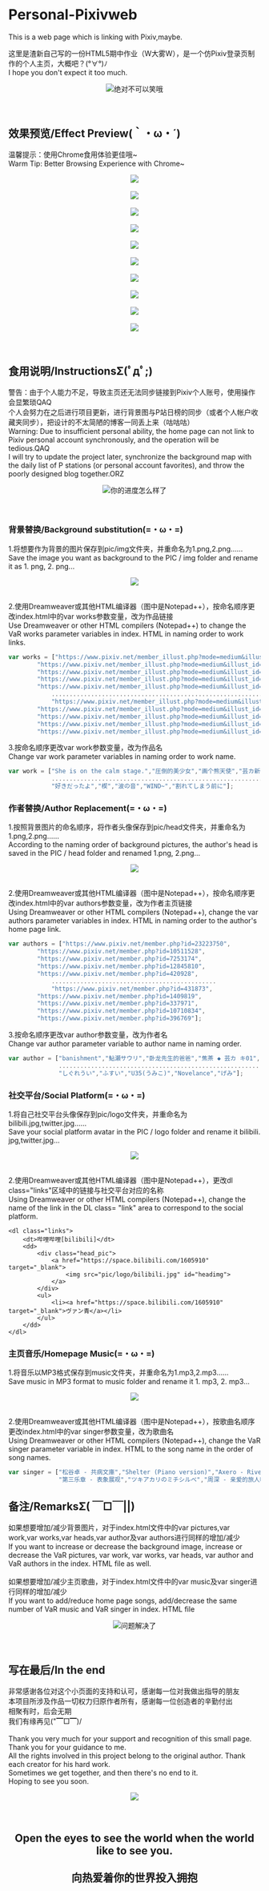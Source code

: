 # Personal-Pixivweb
This is a web page which is linking with Pixiv,maybe.<br>

这里是渣新自己写的一份HTML5期中作业（W大雾W），是一个仿Pixiv登录页制作的个人主页，大概吧？(°∀°)ﾉ<br>
I hope you don't expect it too much.<br>

<div align=center><img src="https://github.com/Szczecin/Personal-Pixivweb/blob/master/%E6%9D%82%E7%89%A9%E9%97%B4Utility%20Room/TIM%E6%88%AA%E5%9B%BE20190429223008.png" />绝对不可以笑哦</div><br>
<br>

## 效果预览/Effect Preview(｀・ω・´)
温馨提示：使用Chrome食用体验更佳哦~<br>
Warm Tip: Better Browsing Experience with Chrome~<br>

<div align=center><img src="https://github.com/Szczecin/Personal-Pixivweb/blob/master/%E6%9D%82%E7%89%A9%E9%97%B4Utility%20Room/TIM%E6%88%AA%E5%9B%BE20190704144727.png" /></div><br>
<div align=center><img src="https://github.com/Szczecin/Personal-Pixivweb/blob/master/%E6%9D%82%E7%89%A9%E9%97%B4Utility%20Room/TIM%E6%88%AA%E5%9B%BE20190704150104.png" /></div><br>
<div align=center><img src="https://github.com/Szczecin/Personal-Pixivweb/blob/master/%E6%9D%82%E7%89%A9%E9%97%B4Utility%20Room/TIM%E6%88%AA%E5%9B%BE20190704151239.png" /></div><br>
<div align=center><img src="https://github.com/Szczecin/Personal-Pixivweb/blob/master/%E6%9D%82%E7%89%A9%E9%97%B4Utility%20Room/TIM%E6%88%AA%E5%9B%BE20190704152632.png" /></div><br>
<div align=center><img src="https://github.com/Szczecin/Personal-Pixivweb/blob/master/%E6%9D%82%E7%89%A9%E9%97%B4Utility%20Room/TIM%E6%88%AA%E5%9B%BE20190704144803.png" /></div><br>
<div align=center><img src="https://github.com/Szczecin/Personal-Pixivweb/blob/master/%E6%9D%82%E7%89%A9%E9%97%B4Utility%20Room/TIM%E6%88%AA%E5%9B%BE20190704144819.png" /></div><br>
<div align=center><img src="https://github.com/Szczecin/Personal-Pixivweb/blob/master/%E6%9D%82%E7%89%A9%E9%97%B4Utility%20Room/TIM%E6%88%AA%E5%9B%BE20190704145001.png" /></div><br>
<div align=center><img src="https://github.com/Szczecin/Personal-Pixivweb/blob/master/%E6%9D%82%E7%89%A9%E9%97%B4Utility%20Room/TIM%E6%88%AA%E5%9B%BE20190704151530.png" /></div><br>
<div align=center><img src="https://github.com/Szczecin/Personal-Pixivweb/blob/master/%E6%9D%82%E7%89%A9%E9%97%B4Utility%20Room/TIM%E6%88%AA%E5%9B%BE20190704151624.png" /></div><br>
<div align=center><img src="https://github.com/Szczecin/Personal-Pixivweb/blob/master/%E6%9D%82%E7%89%A9%E9%97%B4Utility%20Room/TIM%E6%88%AA%E5%9B%BE20190704151648.png" /></div><br>
<br>

## 食用说明/InstructionsΣ(ﾟдﾟ;)
警告：由于个人能力不足，导致主页还无法同步链接到Pixiv个人账号，使用操作会显繁琐QAQ<br>
个人会努力在之后进行项目更新，进行背景图与P站日榜的同步（或者个人帐户收藏夹同步），把设计的不太简陋的博客一同丢上来（咕咕咕）<br>
Warning: Due to insufficient personal ability, the home page can not link to Pixiv personal account synchronously, and the operation will be tedious.QAQ<br>
I will try to update the project later, synchronize the background map with the daily list of P stations (or personal account favorites), and throw the poorly designed blog together.ORZ<br>

<div align=center><img src="https://github.com/Szczecin/Personal-Pixivweb/blob/master/%E6%9D%82%E7%89%A9%E9%97%B4Utility%20Room/TIM%E6%88%AA%E5%9B%BE20190427232547.png" />你的进度怎么样了</div><br>
<br>

### 背景替换/Background substitution(=・ω・=)
1.将想要作为背景的图片保存到pic/img文件夹，并重命名为1.png,2.png……<br>
Save the image you want as background to the PIC / img folder and rename it as 1. png, 2. png...<br>

<div align=center><img src="https://github.com/Szczecin/Personal-Pixivweb/blob/master/%E6%9D%82%E7%89%A9%E9%97%B4Utility%20Room/TIM%E6%88%AA%E5%9B%BE20190701145413.png" /></div><br>

2.使用Dreamweaver或其他HTML编译器（图中是Notepad++），按命名顺序更改index.html中的var works参数变量，改为作品链接<br>
Use Dreamweaver or other HTML compilers (Notepad++) to change the VaR works parameter variables in index. HTML in naming order to work links.<br>

```JavaScript
var works = ["https://www.pixiv.net/member_illust.php?mode=medium&illust_id=72525491",
		"https://www.pixiv.net/member_illust.php?mode=medium&illust_id=66347331",
		"https://www.pixiv.net/member_illust.php?mode=medium&illust_id=74759884",
		"https://www.pixiv.net/member_illust.php?mode=medium&illust_id=75102830",
		"https://www.pixiv.net/member_illust.php?mode=medium&illust_id=75087826",
      		...............................................................................
      		"https://www.pixiv.net/member_illust.php?mode=medium&illust_id=74130354",
		"https://www.pixiv.net/member_illust.php?mode=medium&illust_id=73891130",
		"https://www.pixiv.net/member_illust.php?mode=medium&illust_id=58728655",
		"https://www.pixiv.net/member_illust.php?mode=medium&illust_id=73636925",
		"https://www.pixiv.net/member_illust.php?mode=medium&illust_id=74228429"];
```

3.按命名顺序更改var work参数变量，改为作品名<br>
Change var work parameter variables in naming order to work name.<br>

```JavaScript
var work = ["She is on the calm stage.","圧倒的美少女","画个熊天使","芸カ新刊「START LINE」サンプル","2",
            .........................................................................................
            "好きだったよ","楔","波の音","WIND~","割れてしまう前に"];
```

### 作者替换/Author Replacement(=・ω・=)
1.按照背景图片的命名顺序，将作者头像保存到pic/head文件夹，并重命名为1.png,2.png……<br>
According to the naming order of background pictures, the author's head is saved in the PIC / head folder and renamed 1.png, 2.png...<br>

<div align=center><img src="https://github.com/Szczecin/Personal-Pixivweb/blob/master/%E6%9D%82%E7%89%A9%E9%97%B4Utility%20Room/TIM%E6%88%AA%E5%9B%BE20190701145536.png" /></div><br>

2.使用Dreamweaver或其他HTML编译器（图中是Notepad++），按命名顺序更改index.html中的var authors参数变量，改为作者主页链接<br>
Using Dreamweaver or other HTML compilers (Notepad++), change the var authors parameter variables in index. HTML in naming order to the author's home page link.<br>

```JavaScript
var authors = ["https://www.pixiv.net/member.php?id=23223750",
		"https://www.pixiv.net/member.php?id=10511528",
		"https://www.pixiv.net/member.php?id=7253174",
		"https://www.pixiv.net/member.php?id=12845810",
		"https://www.pixiv.net/member.php?id=420928",
         	..............................................
        	"https://www.pixiv.net/member.php?id=431873",
		"https://www.pixiv.net/member.php?id=1409819",
		"https://www.pixiv.net/member.php?id=337971",
		"https://www.pixiv.net/member.php?id=10710834",
		"https://www.pixiv.net/member.php?id=396769"];
```

3.按命名顺序更改var author参数变量，改为作者名<br>
Change var author parameter variable to author name in naming order.<br>

```JavaScript
var author = ["banishment","鮎瀬サウリ","卧龙先生的爸爸","焦茶 ◆ 芸カ キ01","_LM7_",
              ....................................................................
              "しぐれうい","ふすい","U35(うみこ)","Novelance","げみ"];
```

### 社交平台/Social Platform(=・ω・=)
1.将自己社交平台头像保存到pic/logo文件夹，并重命名为bilibili.jpg,twitter.jpg……<br>
Save your social platform avatar in the PIC / logo folder and rename it bilibili. jpg,twitter.jpg...<br>

<div align=center><img src="https://github.com/Szczecin/Personal-Pixivweb/blob/master/%E6%9D%82%E7%89%A9%E9%97%B4Utility%20Room/TIM%E6%88%AA%E5%9B%BE20190701145601.png" /></div><br>

2.使用Dreamweaver或其他HTML编译器（图中是Notepad++），更改dl class="links"区域中的链接与社交平台对应的名称<br>
Using Dreamweaver or other HTML compilers (Notepad++), change the name of the link in the DL class= "link" area to correspond to the social platform.<br>

```HTML5
<dl class="links">
	<dt>哔哩哔哩[bilibili]</dt>
	<dd>
		<div class="head_pic">
			<a href="https://space.bilibili.com/1605910" target="_blank">
				<img src="pic/logo/bilibili.jpg" id="headimg">
			</a>
		</div>
		<ul>
			<li><a href="https://space.bilibili.com/1605910" target="_blank">ヴァン青</a></li>
		</ul>
	</dd>
</dl>
```

### 主页音乐/Homepage Music(=・ω・=)
1.将音乐以MP3格式保存到music文件夹，并重命名为1.mp3,2.mp3……<br>
Save music in MP3 format to music folder and rename it 1. mp3, 2. mp3...<br>

<div align=center><img src="https://github.com/Szczecin/Personal-Pixivweb/blob/master/%E6%9D%82%E7%89%A9%E9%97%B4Utility%20Room/TIM%E6%88%AA%E5%9B%BE20190701145636.png" /></div><br>

2.使用Dreamweaver或其他HTML编译器（图中是Notepad++），按歌曲名顺序更改index.html中的var singer参数变量，改为歌曲名<br>
Using Dreamweaver or other HTML compilers (Notepad++), change the VaR singer parameter variable in index. HTML to the song name in the order of song names.<br>

```JavaScript
var singer = ["松谷卓 - 共病文庫","Shelter (Piano version)","Axero - River","米津玄師 - lemon",
			  "第三乐章 - 表象展观","ツキアカリのミチシルベ","周深 - 亲爱的旅人啊"];
```

## 备注/RemarksΣ( ￣□￣||)
如果想要增加/减少背景图片，对于index.html文件中的var pictures,var work,var works,var heads,var author及var authors进行同样的增加/减少<br>
If you want to increase or decrease the background image, increase or decrease the VaR pictures, var work, var works, var heads, var author and VaR authors in the index. HTML file as well.<br>
<br>
如果想要增加/减少主页歌曲，对于index.html文件中的var music及var singer进行同样的增加/减少<br>
If you want to add/reduce home page songs, add/decrease the same number of VaR music and VaR singer in index. HTML file<br>

<div align=center><img src="https://github.com/Szczecin/Personal-Pixivweb/blob/master/%E6%9D%82%E7%89%A9%E9%97%B4Utility%20Room/TIM%E6%88%AA%E5%9B%BE20190427222457.png" />问题解决了</div><br>
<br>

## 写在最后/In the end
非常感谢各位对这个小页面的支持和认可，感谢每一位对我做出指导的朋友<br>
本项目所涉及作品一切权力归原作者所有，感谢每一位创造者的辛勤付出<br>
相聚有时，后会无期<br>
我们有缘再见("▔□▔)/<br>
<br>
Thank you very much for your support and recognition of this small page. Thank you for your guidance to me.<br>
All the rights involved in this project belong to the original author. Thank each creator for his hard work.<br>
Sometimes we get together, and then there's no end to it.<br>
Hoping to see you soon.<br>

<div align=center><img src="https://github.com/Szczecin/Personal-Pixivweb/blob/master/%E6%9D%82%E7%89%A9%E9%97%B4Utility%20Room/377adab44aed2e73c83a71a98c01a18b86d6fa60.jpg" /></div><br>
<br>

## <div align=center>Open the eyes to see the world when the world like to see you.<br><br>向热爱着你的世界投入拥抱</div><br>
